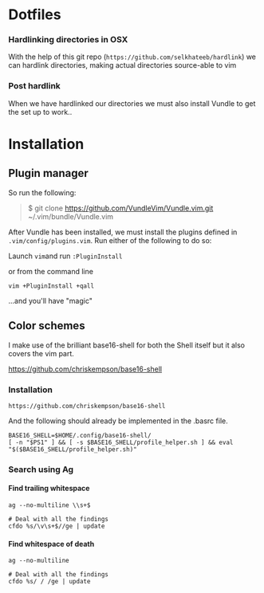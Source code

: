 # Dotfiles

### Hardlinking directories in OSX
With the help of this git repo (`https://github.com/selkhateeb/hardlink`) we
can hardlink directories, making actual directories source-able to vim

### Post hardlink
When we have hardlinked our directories we must also install Vundle to get
the set up to work..

# Installation

## Plugin manager
So run the following:
> $ git clone https://github.com/VundleVim/Vundle.vim.git ~/.vim/bundle/Vundle.vim

After Vundle has been installed, we must install the plugins defined in
`.vim/config/plugins.vim`. Run either of the following to do so:

Launch `vim`and run `:PluginInstall`

or from the command line

`vim +PluginInstall +qall`

...and you'll have "magic"

## Color schemes
I make use of the brilliant base16-shell for both the Shell itself but it also
covers the vim part.

https://github.com/chriskempson/base16-shell

### Installation

```
https://github.com/chriskempson/base16-shell
```

And the following should already be implemented in the .basrc file.

```
BASE16_SHELL=$HOME/.config/base16-shell/
[ -n "$PS1" ] && [ -s $BASE16_SHELL/profile_helper.sh ] && eval "$($BASE16_SHELL/profile_helper.sh)"
```


### Search using Ag

#### Find trailing whitespace

```
ag --no-multiline \\s+$

# Deal with all the findings
cfdo %s/\v\s+$//ge | update
```



#### Find whitespace of death

```
ag --no-multiline  

# Deal with all the findings
cfdo %s/ / /ge | update
```
